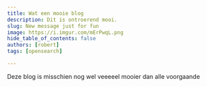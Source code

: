 ```yaml
---
title: Wat een mooie blog
description: Dit is ontroerend mooi.
slug: New message just for fun
image: https://i.imgur.com/mErPwqL.png
hide_table_of_contents: false
authors: [robert]
tags: [opensearch]

---
```


Deze blog is misschien nog wel veeeeel mooier dan alle voorgaande

